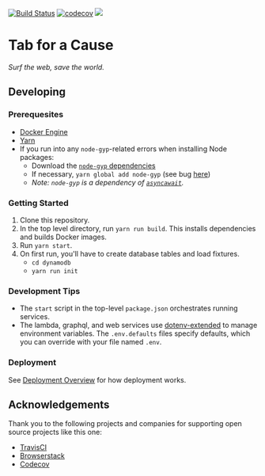 [![Build Status](https://travis-ci.org/gladly-team/tab.svg?branch=master)](https://travis-ci.org/gladly-team/tab)
[![codecov](https://codecov.io/gh/gladly-team/tab/branch/master/graph/badge.svg)](https://codecov.io/gh/gladly-team/tab)
<a href="https://www.browserstack.com/automate/public-build/ZDB3cGJEVUxPcTc2Y0g4L1BPU3UyRWpmL3NlVEM1N0p3M3cvQ1Bxb0lEQT0tLXA1aEcvM21iZng4eG5NOTVIZUVHMnc9PQ==--b8f278737dc1219bf657bc70fd9f0c5f4652199a"><img src='https://www.browserstack.com/automate/badge.svg?badge_key=ZDB3cGJEVUxPcTc2Y0g4L1BPU3UyRWpmL3NlVEM1N0p3M3cvQ1Bxb0lEQT0tLXA1aEcvM21iZng4eG5NOTVIZUVHMnc9PQ==--b8f278737dc1219bf657bc70fd9f0c5f4652199a'/></a>

# Tab for a Cause
*Surf the web, save the world.*

## Developing

### Prerequesites
* [Docker Engine](https://docs.docker.com/engine/installation/)
* [Yarn](https://yarnpkg.com/en/)
* If you run into any `node-gyp`-related errors when installing Node packages:
   * Download the [`node-gyp` dependencies](https://github.com/nodejs/node-gyp#installation)
   * If necessary, `yarn global add node-gyp` (see bug [here](https://github.com/yarnpkg/yarn/issues/3406))
   * _Note: `node-gyp` is a dependency of [`asyncawait`](https://github.com/yortus/asyncawait)._

### Getting Started

1. Clone this repository.
2. In the top level directory, run `yarn run build`. This installs dependencies and builds Docker images.
3. Run `yarn start`.
4. On first run, you'll have to create database tables and load fixtures.
    * `cd dynamodb`
    * `yarn run init`

### Development Tips

* The `start` script in the top-level `package.json` orchestrates running services.
* The lambda, graphql, and web services use [dotenv-extended](https://www.npmjs.com/package/dotenv-extended) to manage environment variables. The `.env.defaults` files specify defaults, which you can override with your file named `.env`.

### Deployment
See [Deployment Overview](./DEPLOYMENT.md) for how deployment works.

## Acknowledgements
Thank you to the following projects and companies for supporting open source projects like this one:
* [TravisCI](https://travis-ci.org/)
* [Browserstack](https://www.browserstack.com)
* [Codecov](https://codecov.io)
